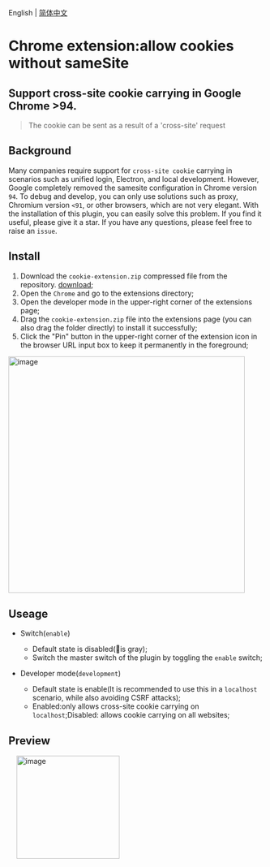 English | [简体中文](README.zh.md)
# Chrome extension:allow cookies without sameSite
## Support cross-site cookie carrying in Google Chrome >94.
> The cookie can be sent as a result of a 'cross-site' request

## Background
Many companies require support for ``cross-site cookie`` carrying in scenarios such as unified login, Electron, and local development. However, Google completely removed the samesite configuration in Chrome version ``94``. To debug and develop, you can only use solutions such as proxy, Chromium version ``<91``, or other browsers, which are not very elegant. With the installation of this plugin, you can easily solve this problem. If you find it useful, please give it a star. If you have any questions, please feel free to raise an ``issue``.

## Install
1. Download the ``cookie-extension.zip`` compressed file from the repository. <a href="https://github.com/newJcole/chrome-cross-domain-cookie/raw/main/cookie-extension.zip">download</a>;
2. Open the ``Chrome`` and go to the extensions directory;
3. Open the developer mode in the upper-right corner of the extensions page;
4. Drag the ``cookie-extension.zip`` file into the extensions page (you can also drag the folder directly) to install it successfully;
5. Click the "Pin" button in the upper-right corner of the extension icon in the browser URL input box to keep it permanently in the foreground;


<img width="466" alt="image" src="https://user-images.githubusercontent.com/111993029/193187984-9d9a3b73-8513-410d-9c84-811944e647d5.png">

## Useage
- Switch(``enable``)
  - Default state is disabled(🍪is gray);
  - Switch the master switch of the plugin by toggling the ``enable`` switch;
  
- Developer mode(``development``)
  - Default state is enable(It is recommended to use this in a ``localhost`` scenario, while also avoiding CSRF attacks);
  - Enabled:only allows cross-site cookie carrying on ``localhost``;Disabled: allows cookie carrying on all websites;
  
## Preview
  
&nbsp;&nbsp;&nbsp;&nbsp;<img width="203" alt="image" src="https://user-images.githubusercontent.com/111993029/193189127-5f79aa75-d95f-4a73-abfe-f8e766a3dfed.png">
